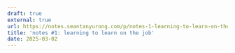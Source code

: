 ```yaml
---
draft: true
external: true
url: https://notes.seantanyurong.com/p/notes-1-learning-to-learn-on-the-job
title: 'notes #1: learning to learn on the job'
date: 2025-03-02
---
```


